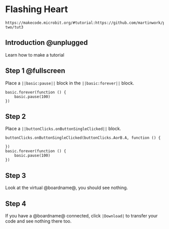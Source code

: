 # Flashing Heart

```
https://makecode.microbit.org/#tutorial:https://github.com/martinwork/pxt-two/tut3
```


## Introduction @unplugged

Learn how to make a tutorial 


## Step 1 @fullscreen

Place a ``||basic:pause||`` block in the ``||basic:forever||`` block.

```blocks
basic.forever(function () {
    basic.pause(100)
})
```

## Step 2

Place a ``||buttonClicks.onButtonSingleClicked||`` block.

```blocks
buttonClicks.onButtonSingleClicked(buttonClicks.AorB.A, function () {
	
})
basic.forever(function () {
    basic.pause(100)
})
```

## Step 3

Look at the virtual @boardname@, you should see nothing.

## Step 4

If you have a @boardname@ connected, click ``|Download|`` to transfer your code and see nothing there too.
